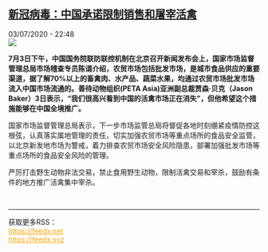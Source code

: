 <!--1593813446000-->
[新冠病毒：中国承诺限制销售和屠宰活禽](http://www.rfi.fr//cn/%E4%B8%AD%E5%9B%BD/20200703-%E6%96%B0%E5%86%A0%E7%97%85%E6%AF%92-%E4%B8%AD%E5%9B%BD%E6%89%BF%E8%AF%BA%E9%99%90%E5%88%B6%E9%94%80%E5%94%AE%E5%92%8C%E5%B1%A0%E5%AE%B0%E6%B4%BB%E7%A6%BD)
------

<div>03/07/2020 - 22:48</div><img src="https://s.rfi.fr/media/display/962b10f2-bd6e-11ea-beb0-005056bf87d6/w:310/p:16x9/MjAyMDA3ZDQwZmYzMGUxNWQxOWYxNDMyZTRiMjEwYzE3NDQ5YWQ.jpg"><p><strong>7月3日下午，中国国务院联防联控机制在北京召开新闻发布会上，国家市场监督管理总局市场稽查专员陈谞介绍，农贸市场包括批发市场，是城市食品供应的重要渠道，据了解70%以上的畜禽肉、水产品、蔬菜水果，均通过农贸市场批发市场流入中国市场流通的。善待动物组织(PETA Asia)亚洲副总裁贾森·贝克（Jason Baker）3日表示，“我们很高兴看到中国的活禽市场正在消失”，但他希望这个措施能够在中国全境推广。</strong></p><div class="t-content__body u-clearfix"><div class="m-interstitial"></div><p>国家市场监督管理总局表示，下一步市场监管总局将督促各地时刻绷紧疫情防控这根弦，认真落实属地管理的责任，切实加强农贸市场等重点场所的食品安全监管，以北京新发地市场为警戒，着力排查农贸市场安全风险隐患，部署加强批发市场等重点场所的食品安全风险的管理。</p><p>严厉打击野生动物非法交易，禁止食用野生动物，限制活禽交易和宰杀，鼓励有条件的地方推广活禽集中宰杀。</p><div class="o-self-promo o-self-promo--nl o-self-promo--hidden" data-selfpromo-newsletter></div><div class="o-self-promo o-self-promo--app o-self-promo--hidden" data-selfpromo-app></div></div><br><hr><div>获取更多RSS：<br><a href="https://feedx.net" style="color:orange" target="_blank">https://feedx.net</a> <br><a href="https://feedx.xyz" style="color:orange" target="_blank">https://feedx.xyz</a><br></div>
